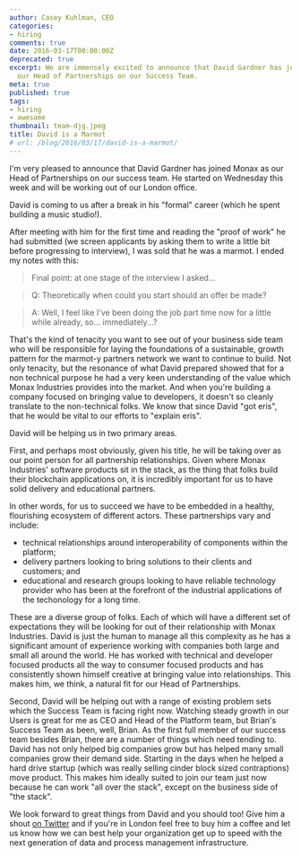 ```yaml
---
author: Casey Kuhlman, CEO
categories:
- hiring
comments: true
date: 2016-03-17T00:00:00Z
deprecated: true
excerpt: We are immensely excited to announce that David Gardner has joined Monax as
  our Head of Partnerships on our Success Team.
meta: true
published: true
tags:
- hiring
- awesome
thumbnail: team-djg.jpeg
title: David is a Marmot
# url: /blog/2016/03/17/david-is-a-marmot/
---
```




I'm very pleased to announce that David Gardner has joined Monax as our Head of Partnerships on our success team. He started on Wednesday this week and will be working out of our London office.

David is coming to us after a break in his "formal" career (which he spent building a music studio!). 

After meeting with him for the first time and reading the "proof of work" he had submitted (we screen applicants by asking them to write a little bit before progressing to interview), I was sold that he was a marmot. I ended my notes with this:

> Final point: at one stage of the interview I asked...

> Q: Theoretically when could you start should an offer be made?

> A: Well, I feel like I've been doing the job part time now for a little while already, so... immediately...?

That's the kind of tenacity you want to see out of your business side team who will be responsible for laying the foundations of a sustainable, growth pattern for the marmot-y partners network we want to continue to build. Not only tenacity, but the resonance of what David prepared showed that for a non technical purpose he had a very keen understanding of the value which Monax Industries provides into the market. And when you're building a company focused on bringing value to developers, it doesn't so cleanly translate to the non-technical folks. We know that since David "got eris", that he would be vital to our efforts to "explain eris".

David will be helping us in two primary areas.

First, and perhaps most obviously, given his title, he will be taking over as our point person for all partnership relationships. Given where Monax Industries' software products sit in the stack, as the thing that folks build their blockchain applications on, it is incredibly important for us to have solid delivery and educational partners.

In other words, for us to succeed we have to be embedded in a healthy, flourishing ecosystem of different actors. These partnerships vary and include:

* technical relationships around interoperability of components within the platform;
* delivery partners looking to bring solutions to their clients and customers; and
* educational and research groups looking to have reliable technology provider who has been at the forefront of the industrial applications of the techonology for a long time.

These are a diverse group of folks. Each of which will have a different set of expectations they will be looking for out of their relationship with Monax Industries. David is just the human to manage all this complexity as he has a significant amount of experience working with companies both large and small all around the world. He has worked with technical and developer focused products all the way to consumer focused products and has consistently shown himself creative at bringing value into relationships. This makes him, we think, a natural fit for our Head of Partnerships.

Second, David will be helping out with a range of existing problem sets which the Success Team is facing right now. Watching steady growth in our Users is great for me as CEO and Head of the Platform team, but Brian's Success Team as been, well, Brian. As the first full member of our success team besides Brian, there are a number of things which need tending to. David has not only helped big companies grow but has helped many small companies grow their demand side. Starting in the days when he helped a hard drive startup (which was really selling cinder block sized contraptions) move product. This makes him ideally suited to join our team just now because he can work "all over the stack", except on the business side of "the stack".

We look forward to great things from David and you should too! Give him a shout [on Twitter](https://twitter.com/Philanosa) and if you're in London feel free to buy him a coffee and let us know how we can best help your organization get up to speed with the next generation of data and process management infrastructure.
